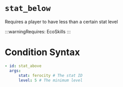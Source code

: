 # `stat_below`

Requires a player to have less than a certain stat level

:::warningRequires:
EcoSkills
:::

# Condition Syntax

```yaml
- id: stat_above
  args:
      stat: ferocity # The stat ID
      level: 5 # The minimum level
```
